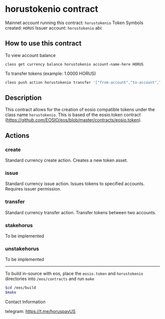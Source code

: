 # horustokenio contract

Mainnet account running this contract: `horustokenio`
Token Symbols created: `HORUS`
Issuer account: `horustokenio`
abi:

## How to use this contract

To view account balance

`cleos get currency balance horustokenio account-name-here HORUS`

To transfer tokens (example: 1.0000 HORUS)

```bash
cleos push action horustokenio transfer '["from-account","to-account","1.0000 HORUS","memo"]' -p from-account
```

## Description

This contract allows for the creation of eosio compatible tokens under the class name `horustokenio`.  This is based of the eosio.token contract (https://github.com/EOSIO/eos/blob/master/contracts/eosio.token).

## Actions
### create

Standard currency create action.  Creates a new token asset.

### issue

Standard currency issue action.  Issues tokens to specified accounts.  Requires issuer permission.

### transfer

Standard currency transfer action.  Transfer tokens between two accounts.

### stakehorus

To be implemented

### unstakehorus

To be implemented

---
To build in-source with eos, place the `eosio.token` and `horustokenio` directories into `/eos/contracts` and run `make`

```bash
$cd /eos/build
$make
```

Contact Information

telegram: https://t.me/horuspayUS